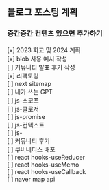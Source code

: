 ## 블로그 포스팅 계획

### 중간중간 컨텐츠 있으면 추가하기

[x] 2023 회고 및 2024 계획   
[x] blob 사용 예시 작성     
[ ] 커뮤니티 발표 후기 작성     
[x] 리팩토링   
[ ] next sitemap    
[ ] 내가 쓰는 GPT    
[ ] js-스코프    
[ ] js-클로저    
[ ] js-promise    
[ ] js-컨텍스트    
[ ] js-    
[ ] 커뮤니티 후기    
[ ] 쿠버네티스 배포    
[ ] react hooks-useReducer    
[ ] react hooks-useMemo    
[ ] react hooks-useCallback     
[ ] naver map api    

